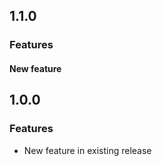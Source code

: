## 1.1.0

### Features

#### New feature

## 1.0.0

### Features

- New feature in existing release
